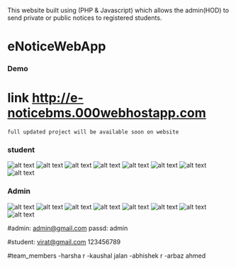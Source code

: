This website built using (PHP & Javascript) which
allows the admin(HOD) to send private or public
notices to registered students.

# eNoticeWebApp
### Demo 
# link <a href = "http://e-noticebms.000webhostapp.com/">http://e-noticebms.000webhostapp.com</a>
```
full updated project will be available soon on website
```

### student

![alt text](https://github.com/Arbazbms/eNorticeWebApp/blob/master/screenshots/home.jpg)
![alt text](https://github.com/Arbazbms/eNorticeWebApp/blob/master/screenshots/signin.jpg)
![alt text](https://github.com/Arbazbms/eNorticeWebApp/blob/master/screenshots/registration.jpg)
![alt text](https://github.com/Arbazbms/eNorticeWebApp/blob/master/screenshots/student-dashboard.jpg)
![alt text](https://github.com/Arbazbms/eNorticeWebApp/blob/master/screenshots/student-dashboard2.jpg)
![alt text](https://github.com/Arbazbms/eNorticeWebApp/blob/master/screenshots/stu-update-profilr.jpg)
![alt text](https://github.com/Arbazbms/eNorticeWebApp/blob/master/screenshots/stu-updatepic.jpg)
![alt text](https://github.com/Arbazbms/eNorticeWebApp/blob/master/screenshots/pub-notice-board.jpg)
### Admin
![alt text](https://github.com/Arbazbms/eNorticeWebApp/blob/master/screenshots/admin-signin.jpg)
![alt text](https://github.com/Arbazbms/eNorticeWebApp/blob/master/screenshots/admin-signup.jpg)
![alt text](https://github.com/Arbazbms/eNorticeWebApp/blob/master/screenshots/add-cont.jpg)
![alt text](https://github.com/Arbazbms/eNorticeWebApp/blob/master/screenshots/admin_add-pri-no.jpg)
![alt text](https://github.com/Arbazbms/eNorticeWebApp/blob/master/screenshots/admin_add_notice.jpg)
![alt text](https://github.com/Arbazbms/eNorticeWebApp/blob/master/screenshots/admin_dashboard1.jpg)
![alt text](https://github.com/Arbazbms/eNorticeWebApp/blob/master/screenshots/admin_manage-users.jpg)
![alt text](https://github.com/Arbazbms/eNorticeWebApp/blob/master/screenshots/admin_pub.jpg)


#admin:
admin@gmail.com
passd: admin


#student:
virat@gmail.com
123456789



#team_members
-harsha r
-kaushal jalan
-abhishek r
-arbaz ahmed

